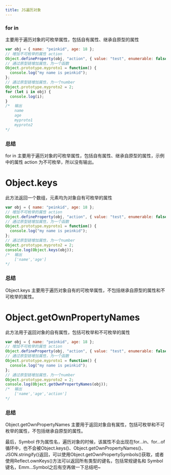 ```yaml
---
title: JS遍历对象
---
```


### for in

主要用于遍历对象的可枚举属性，包括自有属性、继承自原型的属性

```js
var obj = { name: "peinkid", age: 18 };
// 增加不可枚举的属性 action
Object.defineProperty(obj, "action", { value: "test", enumerable: false });
// 通过原型链增加属性，为一个函数
Object.prototype.myproto1 = function() {
  console.log("my name is peinkid");
};
// 通过原型链增加属性，为一个number
Object.prototype.myproto2 = 2;
for (let i in obj) {
  console.log(i);
}
/*  输出
    name
    age
    myproto1
    myproto2
*/
```

### 总结

<span class="pein">for in</span> 主要用于遍历对象的可枚举属性，包括自有属性、继承自原型的属性，示例中的属性 <span class="pein">action</span> 为不可枚举，所以没有输出。

# Object.keys

此方法返回一个数组，元素均为对象自有可枚举的属性

```js
var obj = { name: "peinkid", age: 18 };
// 增加不可枚举的属性 action
Object.defineProperty(obj, "action", { value: "test", enumerable: false });
// 通过原型链增加属性，为一个函数
Object.prototype.myproto1 = function() {
  console.log("my name is peinkid");
};
// 通过原型链增加属性，为一个number
Object.prototype.myproto2 = 2;
console.log(Object.keys(obj));
/*  输出
    ['name','age']
*/
```

### 总结

<span class="pein">Object.keys</span> 主要用于遍历对象自有的可枚举属性，不包括继承自原型的属性和不可枚举的属性。

# Object.getOwnPropertyNames

此方法用于返回对象的自有属性，包括可枚举和不可枚举的属性

```js
var obj = { name: "peinkid", age: 18 };
// 增加不可枚举的属性 action
Object.defineProperty(obj, "action", { value: "test", enumerable: false });
// 通过原型链增加属性，为一个函数
Object.prototype.myproto1 = function() {
  console.log("my name is peinkid");
};
// 通过原型链增加属性，为一个number
Object.prototype.myproto2 = 2;
console.log(Object.getOwnPropertyNames(obj));
/*  输出
    ['name','age','action']
*/
```

### 总结

<span class="pein">Object.getOwnPropertyNames</span> 主要用于返回对象自有属性，包括可枚举和不可枚举的属性，不包括继承自原型的属性。

最后，<span class="pein">Symbol</span> 作为属性名，遍历对象的时候，该属性不会出现在<span class="pein">for...in、for...of</span>循环中，也不会被<span class="pein">Object.keys()、Object.getOwnPropertyNames()、JSON.stringify()</span>返回，可以使用<span class="pein">Object.getOwnPropertySymbols()</span>获取，或者使用<span class="pein">Reflect.ownKeys()</span>方法可以返回所有类型的键名，包括常规键名和 Symbol 键名，Emm...<span class="pein">Symbol</span>之后有空再做一下总结吧~

 <comment-comment/>
